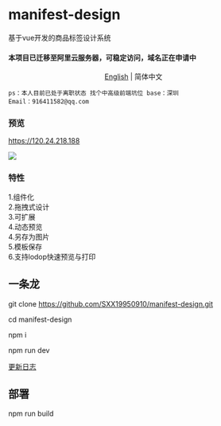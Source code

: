 # manifest-design
基于vue开发的商品标签设计系统
#### 本项目已迁移至阿里云服务器，可稳定访问，域名正在申请中
<div align="center"><a href="./README-en.md">English</a> | 简体中文</div>

``ps：本人目前已处于离职状态 找个中高级前端坑位 base：深圳``<br>
``Email：916411582@qq.com``

### 预览
https://120.24.218.188

[![](https://120.24.218.188/design/demo.png)]()

### 特性
1.组件化<br/>
2.拖拽式设计<br/>
3.可扩展<br/>
4.动态预览<br/>
4.另存为图片<br/>
5.模板保存<br/>
6.支持lodop快速预览与打印<br/>

## 一条龙
git clone https://github.com/SXX19950910/manifest-design.git <br/>

cd manifest-design<br/>

npm i<br/>

npm run dev

[更新日志](https://github.com/SXX19950910/manifest-design/blob/master/LOG.md)

## 部署
npm run build
